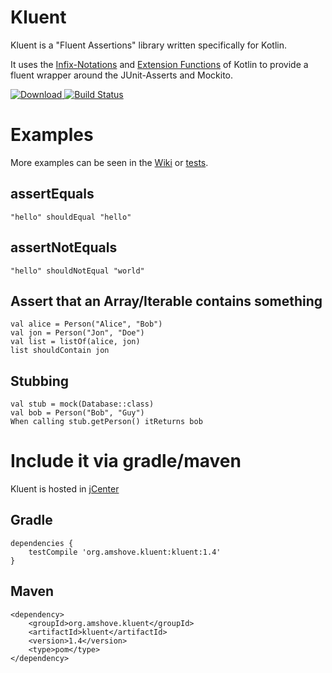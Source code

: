 # Kluent

Kluent is a "Fluent Assertions" library written specifically for Kotlin.

It uses the [Infix-Notations](https://kotlinlang.org/docs/reference/functions.html#infix-notation "Infix-Notation") and [Extension Functions](https://kotlinlang.org/docs/reference/extensions.html#extension-functions "Extension Functions") of Kotlin to provide a fluent wrapper around the JUnit-Asserts and Mockito.

 [ ![Download](https://api.bintray.com/packages/markusamshove/maven/Kluent/images/download.svg) ](https://bintray.com/markusamshove/maven/Kluent/_latestVersion) [![Build Status](https://travis-ci.org/MarkusAmshove/Kluent.svg?branch=master)](https://travis-ci.org/MarkusAmshove/Kluent)

# Examples

More examples can be seen in the [Wiki](https://github.com/MarkusAmshove/Kluent/wiki) or [tests](https://github.com/MarkusAmshove/Kluent/tree/master/src/test/kotlin/org/amshove/kluent/tests).

## assertEquals ##

    "hello" shouldEqual "hello"

## assertNotEquals ##

    "hello" shouldNotEqual "world"

## Assert that an Array/Iterable contains something ##

    val alice = Person("Alice", "Bob")
    val jon = Person("Jon", "Doe")
    val list = listOf(alice, jon)
    list shouldContain jon
    
## Stubbing

    val stub = mock(Database::class)
    val bob = Person("Bob", "Guy")
    When calling stub.getPerson() itReturns bob


# Include it via gradle/maven

Kluent is hosted in [jCenter](https://bintray.com/markusamshove/maven/Kluent/view# "jCenter")

## Gradle
    dependencies {
        testCompile 'org.amshove.kluent:kluent:1.4'
    }

## Maven
    <dependency> 
        <groupId>org.amshove.kluent</groupId>
        <artifactId>kluent</artifactId>
        <version>1.4</version>
        <type>pom</type>
    </dependency>





